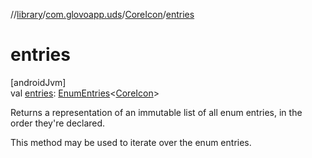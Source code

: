 //[library](../../../index.md)/[com.glovoapp.uds](../index.md)/[CoreIcon](index.md)/[entries](entries.md)

# entries

[androidJvm]\
val [entries](entries.md): [EnumEntries](https://kotlinlang.org/api/latest/jvm/stdlib/kotlin.enums/-enum-entries/index.html)&lt;[CoreIcon](index.md)&gt;

Returns a representation of an immutable list of all enum entries, in the order they're declared.

This method may be used to iterate over the enum entries.
